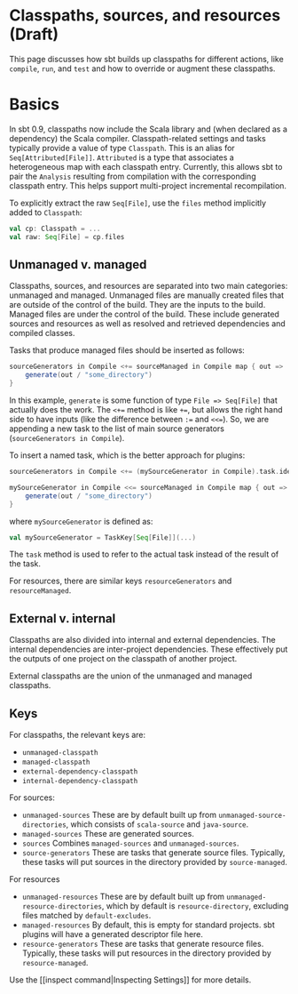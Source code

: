# Classpaths, sources, and resources (Draft)

This page discusses how sbt builds up classpaths for different actions, like `compile`, `run`, and `test` and how to override or augment these classpaths.

# Basics

In sbt 0.9, classpaths now include the Scala library and (when declared as a dependency) the Scala compiler.  Classpath-related settings and tasks typically provide a value of type `Classpath`.  This is an alias for `Seq[Attributed[File]]`.  `Attributed` is a type that associates a heterogeneous map with each classpath entry.  Currently, this allows sbt to pair the `Analysis` resulting from compilation with the corresponding classpath entry.  This helps support multi-project incremental recompilation.

To explicitly extract the raw `Seq[File]`, use the `files` method implicitly added to `Classpath`:
```scala
val cp: Classpath = ...
val raw: Seq[File] = cp.files
```

## Unmanaged v. managed

Classpaths, sources, and resources are separated into two main categories: unmanaged and managed.
Unmanaged files are manually created files that are outside of the control of the build.
They are the inputs to the build.
Managed files are under the control of the build.
These include generated sources and resources as well as resolved and retrieved dependencies and compiled classes.

Tasks that produce managed files should be inserted as follows:
```scala
sourceGenerators in Compile <+= sourceManaged in Compile map { out =>
	generate(out / "some_directory")
}
```

In this example, `generate` is some function of type `File => Seq[File]` that actually does the work.
The `<+=` method is like `+=`, but allows the right hand side to have inputs (like the difference between `:=` and `<<=`).
So, we are appending a new task to the list of main source generators (`sourceGenerators in Compile`).

To insert a named task, which is the better approach for plugins:
```scala
sourceGenerators in Compile <+= (mySourceGenerator in Compile).task.identity

mySourceGenerator in Compile <<= sourceManaged in Compile map { out =>
    generate(out / "some_directory")
}
```

where `mySourceGenerator` is defined as:
```scala
val mySourceGenerator = TaskKey[Seq[File]](...)
```

The `task` method is used to refer to the actual task instead of the result of the task.

For resources, there are similar keys `resourceGenerators` and `resourceManaged`.

## External v. internal

Classpaths are also divided into internal and external dependencies.
The internal dependencies are inter-project dependencies.
These effectively put the outputs of one project on the classpath of another project.

External classpaths are the union of the unmanaged and managed classpaths.

## Keys

For classpaths, the relevant keys are:

* `unmanaged-classpath`
* `managed-classpath`
* `external-dependency-classpath`
* `internal-dependency-classpath`

For sources:

* `unmanaged-sources`  These are by default built up from `unmanaged-source-directories`, which consists of `scala-source` and `java-source`.
* `managed-sources`  These are generated sources.  
* `sources` Combines `managed-sources` and `unmanaged-sources`.
* `source-generators` These are tasks that generate source files.  Typically, these tasks will put sources in the directory provided by `source-managed`.

For resources

* `unmanaged-resources`  These are by default built up from `unmanaged-resource-directories`, which by default is `resource-directory`, excluding files matched by `default-excludes`.
* `managed-resources`  By default, this is empty for standard projects.  sbt plugins will have a generated descriptor file here.
* `resource-generators` These are tasks that generate resource files.  Typically, these tasks will put resources in the directory provided by `resource-managed`.

Use the [[inspect command|Inspecting Settings]] for more details.
